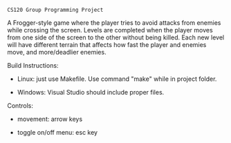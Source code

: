 
    CS120 Group Programming Project

A Frogger-style game where the player tries to avoid attacks from enemies while
crossing the screen. Levels are completed when the player moves from one side of
the screen to the other without being killed. Each new level will have different
terrain that affects how fast the player and enemies move, and more/deadlier 
enemies.

Build Instructions:

- Linux: just use Makefile. Use command "make" while in project folder.

- Windows: Visual Studio should include proper files.

Controls:

- movement: arrow keys

- toggle on/off menu: esc key
